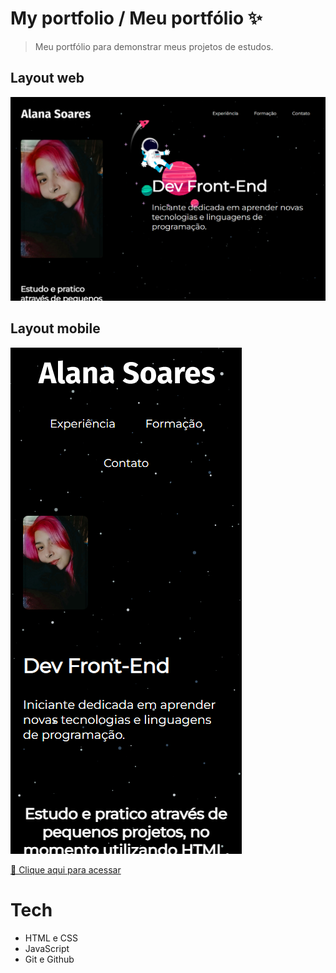# My portfolio / Meu portfólio ✨

>Meu portfólio para demonstrar meus projetos de estudos. 

## Layout web
![desktop](./.github/desktop.png)


## Layout mobile
![mobile](./.github/mobile.png)

[🔗 Clique aqui para acessar](https://alanafsoares.github.io/portfolio/) 

# Tech
- HTML e CSS
- JavaScript
- Git e Github

